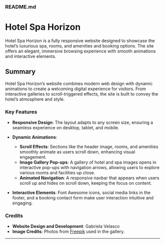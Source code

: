 ### README.md

# Hotel Spa Horizon

Hotel Spa Horizon is a fully responsive website designed to showcase the hotel’s luxurious spa, rooms, and amenities and booking options. The site offers an elegant, immersive browsing experience with smooth animations and interactive elements.

## Summary

Hotel Spa Horizon’s website combines modern web design with dynamic animations to create a welcoming digital experience for visitors. From interactive galleries to scroll-triggered effects, the site is built to convey the hotel’s atmosphere and style.

### Key Features

- **Responsive Design**: The layout adapts to any screen size, ensuring a seamless experience on desktop, tablet, and mobile.
  
- **Dynamic Animations**:
  - **Scroll Effects**: Sections like the header image, rooms, and amenities smoothly animate as users scroll down, enhancing visual engagement.
  - **Image Gallery Pop-ups**: A gallery of hotel and spa images opens in interactive pop-ups with navigation arrows, allowing users to explore various rooms and facilities up close.
  - **Animated Navigation**: A responsive navbar that appears when users scroll up and hides on scroll down, keeping the focus on content.
  
- **Interactive Elements**: Font Awesome icons, social media links in the footer, and a booking contact form make user interaction intuitive and engaging.

### Credits

- **Website Design and Development**: Gabriela Velasco
- **Image Credits**: Photos from [Freepik](https://www.freepik.com) used in the gallery.

---
